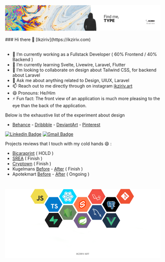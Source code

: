 <h3 align="center">
<img src="https://raw.githubusercontent.com/Ikziriv/ikziriv/main/assets/ikziriv.jpg" alt="ikziriv"/>
</h3>
### Hi there 👋 [Ikziriv](https://ikziriv.com) <br><br>

- 🔭 I’m currently working as a Fullstack Developer ( 60% Frontend / 40% Backend )
- 🌱 I’m currently learning Svelte, Livewire, Laravel, Flutter
- 👯 I’m looking to collaborate on design about Tailwind CSS, for backend about Laravel
- 💬 Ask me about anything related to Design, UIUX, Laravel
- 📫 Reach out to me directly through on instagram [ikziriv.art](https://www.instagram.com/ikziriv.art)
- 😄 Pronouns: He/Him
- ⚡ Fun fact: The front view of an application is much more pleasing to the eye than the back of the application.

Below is the exhaustive list of the experiment about design
- [Behance](https://www.behance.net/ikziriv) - [Dribbble](https://dribbble.com/Ikziriv) - [DeviantArt](https://www.deviantart.com/ikzirivart) - [Pinterest](https://www.pinterest.com/Ikziriv/)

[![Linkedin Badge](https://img.shields.io/badge/-Ikziriv-blue?style=flat-square&logo=Linkedin&logoColor=white&link=https://www.linkedin.com/in/ikziriv/)](https://www.linkedin.com/in/ikziriv/) [![Gmail Badge](https://img.shields.io/badge/-ikziriv.art@gmail.com-c14438?style=flat--square&logo=Gmail&logoColor=white&link=mailto:ikziriv.art@gmail.com)](mailto:ikziriv.art@gmail.com)

Projects reviews that I touch with my cold hands 😄 :
- [Bicaraprint](http://phplaravel-478346-1675448.cloudwaysapps.com/) ( HOLD )
- [SREA](http://phplaravel-478346-1761094.cloudwaysapps.com/) ( Finish )
- [Cryptown](http://phplaravel-478346-1761820.cloudwaysapps.com/) ( Finish )
- Kugelmans [Before](https://www.kugelmans.com/) - [After](http://phplaravel-478346-1938053.cloudwaysapps.com/) ( Finish )
- Apotekmart [Before](http://www.apotekmart.com/) - [After](http://phplaravel-478346-1938053.cloudwaysapps.com/) ( Ongoing )
<br><br>
<h3 align="center">
<img src="https://raw.githubusercontent.com/Ikziriv/ikziriv/master/assets/assets-img.png" alt="stacks"/>
</h3>

<!--
**Ikziriv/ikziriv** is a ✨ _special_ ✨ repository because its `README.md` (this file) appears on your GitHub profile.
Here are some ideas to get you started:
- 🤔 I’m looking for help with building an frontend using Tailwind CSS
-->
